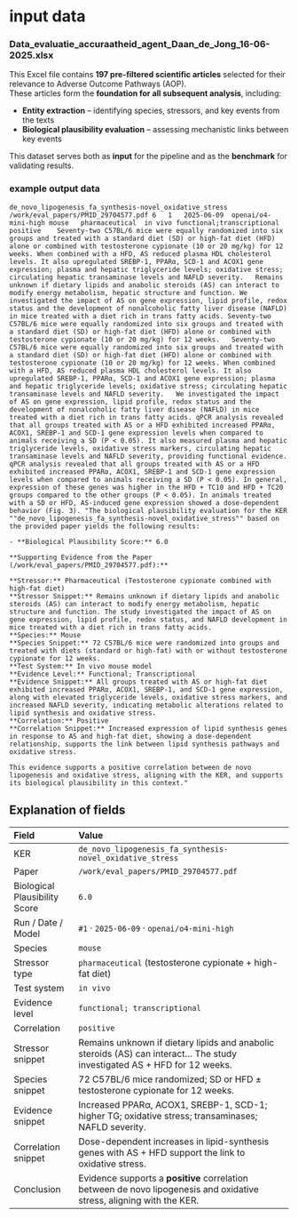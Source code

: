 
input data
================

### Data_evaluatie_accuraatheid_agent_Daan_de_Jong_16-06-2025.xlsx

This Excel file contains **197 pre-filtered scientific articles** selected for their relevance to Adverse Outcome Pathways (AOP).  
These articles form the **foundation for all subsequent analysis**, including:

- **Entity extraction** – identifying species, stressors, and key events from the texts  
- **Biological plausibility evaluation** – assessing mechanistic links between key events  

This dataset serves both as **input** for the pipeline and as the **benchmark** for validating results.


### example output data

``` csv
de_novo_lipogenesis_fa_synthesis-novel_oxidative_stress /work/eval_papers/PMID_29704577.pdf 6   1   2025-06-09  openai/o4-mini-high mouse   pharmaceutical  in vivo functional;transcriptional  positive    Seventy-two C57BL/6 mice were equally randomized into six groups and treated with a standard diet (SD) or high-fat diet (HFD) alone or combined with testosterone cypionate (10 or 20 mg/kg) for 12 weeks. When combined with a HFD, AS reduced plasma HDL cholesterol levels. It also upregulated SREBP-1, PPARα, SCD-1 and ACOX1 gene expression; plasma and hepatic triglyceride levels; oxidative stress; circulating hepatic transaminase levels and NAFLD severity.   Remains unknown if dietary lipids and anabolic steroids (AS) can interact to modify energy metabolism, hepatic structure and function. We investigated the impact of AS on gene expression, lipid profile, redox status and the development of nonalcoholic fatty liver disease (NAFLD) in mice treated with a diet rich in trans fatty acids. Seventy-two C57BL/6 mice were equally randomized into six groups and treated with a standard diet (SD) or high-fat diet (HFD) alone or combined with testosterone cypionate (10 or 20 mg/kg) for 12 weeks.   Seventy-two C57BL/6 mice were equally randomized into six groups and treated with a standard diet (SD) or high-fat diet (HFD) alone or combined with testosterone cypionate (10 or 20 mg/kg) for 12 weeks. When combined with a HFD, AS reduced plasma HDL cholesterol levels. It also upregulated SREBP-1, PPARα, SCD-1 and ACOX1 gene expression; plasma and hepatic triglyceride levels; oxidative stress; circulating hepatic transaminase levels and NAFLD severity.   We investigated the impact of AS on gene expression, lipid profile, redox status and the development of nonalcoholic fatty liver disease (NAFLD) in mice treated with a diet rich in trans fatty acids. qPCR analysis revealed that all groups treated with AS or a HFD exhibited increased PPARα, ACOX1, SREBP-1 and SCD-1 gene expression levels when compared to animals receiving a SD (P < 0.05). It also measured plasma and hepatic triglyceride levels, oxidative stress markers, circulating hepatic transaminase levels and NAFLD severity, providing functional evidence.    qPCR analysis revealed that all groups treated with AS or a HFD exhibited increased PPARα, ACOX1, SREBP-1 and SCD-1 gene expression levels when compared to animals receiving a SD (P < 0.05). In general, expression of these genes was higher in the HFD + TC10 and HFD + TC20 groups compared to the other groups (P < 0.05). In animals treated with a SD or HFD, AS-induced gene expression showed a dose-dependent behavior (Fig. 3). "The biological plausibility evaluation for the KER ""de_novo_lipogenesis_fa_synthesis-novel_oxidative_stress"" based on the provided paper yields the following results:

- **Biological Plausibility Score:** 6.0

**Supporting Evidence from the Paper (/work/eval_papers/PMID_29704577.pdf):**

**Stressor:** Pharmaceutical (Testosterone cypionate combined with high-fat diet)  
**Stressor Snippet:** Remains unknown if dietary lipids and anabolic steroids (AS) can interact to modify energy metabolism, hepatic structure and function. The study investigated the impact of AS on gene expression, lipid profile, redox status, and NAFLD development in mice treated with a diet rich in trans fatty acids.  
**Species:** Mouse  
**Species Snippet:** 72 C57BL/6 mice were randomized into groups and treated with diets (standard or high-fat) with or without testosterone cypionate for 12 weeks.  
**Test System:** In vivo mouse model  
**Evidence Level:** Functional; Transcriptional  
**Evidence Snippet:** All groups treated with AS or high-fat diet exhibited increased PPARα, ACOX1, SREBP-1, and SCD-1 gene expression, along with elevated triglyceride levels, oxidative stress markers, and increased NAFLD severity, indicating metabolic alterations related to lipid synthesis and oxidative stress.  
**Correlation:** Positive  
**Correlation Snippet:** Increased expression of lipid synthesis genes in response to AS and high-fat diet, showing a dose-dependent relationship, supports the link between lipid synthesis pathways and oxidative stress.

This evidence supports a positive correlation between de novo lipogenesis and oxidative stress, aligning with the KER, and supports its biological plausibility in this context."

```

## Explanation of fields

| Field | Value |
|:---|:---|
| KER | `de_novo_lipogenesis_fa_synthesis-novel_oxidative_stress` |
| Paper | `/work/eval_papers/PMID_29704577.pdf` |
| Biological Plausibility Score | `6.0` |
| Run / Date / Model | `#1` · `2025-06-09` · `openai/o4-mini-high` |
| Species | `mouse` |
| Stressor type | `pharmaceutical` (testosterone cypionate + high-fat diet) |
| Test system | `in vivo` |
| Evidence level | `functional; transcriptional` |
| Correlation | `positive` |
| Stressor snippet | Remains unknown if dietary lipids and anabolic steroids (AS) can interact… The study investigated AS + HFD for 12 weeks. |
| Species snippet | 72 C57BL/6 mice randomized; SD or HFD ± testosterone cypionate for 12 weeks. |
| Evidence snippet | Increased PPARα, ACOX1, SREBP-1, SCD-1; higher TG; oxidative stress; transaminases; NAFLD severity. |
| Correlation snippet | Dose-dependent increases in lipid-synthesis genes with AS + HFD support the link to oxidative stress. |
| Conclusion | Evidence supports a **positive** correlation between de novo lipogenesis and oxidative stress, aligning with the KER. |
